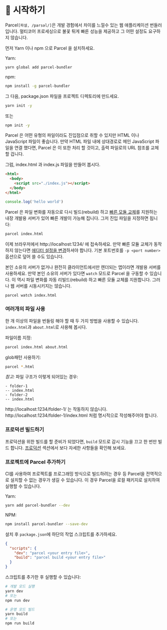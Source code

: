 # 🚀 시작하기

Parcel`[파설, /parsəl/]`은 개발 경험에서 차이를 느낄수 있는 웹 애플리케이션 번들러 입니다. 멀티코어 프로세싱으로 불꽃 튀게 빠른 성능을 제공하고 그 어떤 설정도 요구하지 않습니다.

먼저 Yarn 이나 npm 으로 Parcel 을 설치하세요.

Yarn:

```bash
yarn global add parcel-bundler
```

npm:

```bash
npm install -g parcel-bundler
```

그 다음, package.json 파일을 프로젝트 디렉토리에 만드세요.

```bash
yarn init -y
```

또는

```bash
npm init -y
```

Parcel 은 어떤 유형의 파일이라도 진입점으로 취할 수 있지만 HTML 이나 JavaScript 파일이 좋습니다. 만약 HTML 파일 내에 상대경로로 메인 JavaScript 파일을 연결 했다면, Parcel 은 이 또한 처리 할 것이고, 출력 파일로의 URL 참조를 교체할 겁니다.

그럼, index.html 과 index.js 파일을 만들어 봅시다.

```html
<html>
  <body>
    <script src="./index.js"></script>
  </body>
</html>
```

```javascript
console.log('hello world')
```

Parcel 은 파일 변화를 자동으로 다시 빌드(rebuild) 하고 [빠른 모듈 교체](hmr.html)를 지원하는 내장 개발용 서버가 있어 빠른 개발이 가능해 집니다. 그저 진입 파일을 지정하면 됩니다:

```bash
parcel index.html
```

이제 브라우저에서 http://localhost:1234/ 에 접속하세요. 만약 빠른 모듈 교체가 동작하지 않는다면 [에디터 설정을 변경](hmr.html#safe-write)하셔야 합니다. 기본 포트번호를 `-p <port number>` 옵션으로 덮어 쓸 수도 있습니다.

본인 소유의 서버가 없거나 완전히 클라이언트에서만 렌더되는 앱이라면 개발용 서버를 사용하세요. 만약 본인 소유의 서버가 있다면 `watch` 모드로 Parcel 을 구동할 수 있습니다. 이 역시 파일 변화를 자동 리빌드(rebuild) 하고 빠른 모듈 교체를 지원합니다. 그러나 웹 서버를 시동시키지는 않습니다.

```bash
parcel watch index.html
```

### 여러개의 파일 사용

한 개 이상의 파일을 번들링 해야 할 때 두 가지 방법을 사용할 수 있습니다. `index.html`과 `about.html`로 사용해 봅시다.

파일이름 지정:

```bash
parcel index.html about.html
```

glob패턴 사용하기:

```bash
parcel *.html
```

_참고:_ 파일 구조가 이렇게 되어있는 경우:

```
- folder-1
-- index.html
- folder-2
-- index.html
```

http://localhost:1234/folder-1/ 는 작동하지 않습니다. http://localhost:1234/folder-1/index.html 처럼 명시적으로 작성해주어야 합니다.

### 프로덕션 빌드하기

프로덕션을 위한 빌드를 할 준비가 되었다면, `build` 모드로 감시 기능을 끄고 한 번만 빌드 합니다. [프로덕션](production.html) 섹션에서 보다 자세한 사항들을 확인해 보세요.

### 프로젝트에 Parcel 추가하기

CI를 사용하여 프로젝트를 프로그래밍 방식으로 빌드하려는 경우 등 Parcel을 전역적으로 설치할 수 없는 경우가 생길 수 있습니다. 이 경우 Parcel을 로컬 패키지로 설치하여 실행할 수 있습니다.

Yarn:

```bash
yarn add parcel-bundler --dev
```

NPM:

```bash
npm install parcel-bundler --save-dev
```

설치 후 `package.json`에 하단의 작업 스크립트를 추가하세요.

```json
{
  "scripts": {
    "dev": "parcel <your entry file>",
    "build": "parcel build <your entry file>"
  }
}
```

스크립트를 추가한 후 실행할 수 있습니다:

```bash
# 개발 모드 실행
yarn dev
# 또는
npm run dev

# 운영 모드 빌드
yarn build
# 또는
npm run build
```
